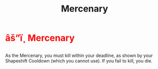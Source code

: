 ﻿---
lang: en-US
title: Mercenary
prev: Lurker
next: Ninja
---
# <font color="red">âš”ï¸ <b>Mercenary</b></font> <Badge text="Killing" type="tip" vertical="middle"/>

As the Mercenary, you must kill within your deadline, as shown by your Shapeshift Cooldown (which you cannot use). If you fail to kill, you die.<br>
